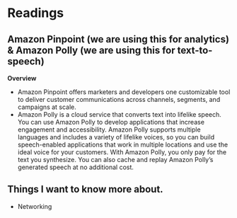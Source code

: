 # Readings

## Amazon Pinpoint (we are using this for analytics) &  Amazon Polly (we are using this for text-to-speech)

**Overview**

- Amazon Pinpoint offers marketers and developers one customizable tool to deliver customer communications across channels, segments, and campaigns at scale.
- Amazon Polly is a cloud service that converts text into lifelike speech. You can use Amazon Polly to develop applications that increase engagement and accessibility. Amazon Polly supports multiple languages and includes a variety of lifelike voices, so you can build speech-enabled applications that work in multiple locations and use the ideal voice for your customers. With Amazon Polly, you only pay for the text you synthesize. You can also cache and replay Amazon Polly’s generated speech at no additional cost.

## Things I want to know more about.

- Networking
